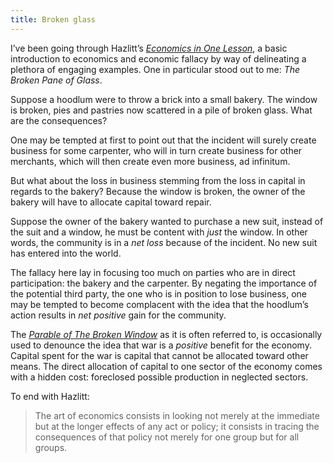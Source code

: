 ```yaml
---
title: Broken glass
---
```


I’ve been going through Hazlitt’s [_Economics in One Lesson_][1], a basic
introduction to economics and economic fallacy by way of delineating a plethora
of engaging examples. One in particular stood out to me: _The Broken Pane of
Glass_.

Suppose a hoodlum were to throw a brick into a small bakery. The window is
broken, pies and pastries now scattered in a pile of broken glass. What are the
consequences?

One may be tempted at first to point out that the incident will surely create
business for some carpenter, who will in turn create business for other
merchants, which will then create even more business, ad infinitum.

But what about the loss in business stemming from the loss in capital in regards
to the bakery? Because the window is broken, the owner of the bakery will have
to allocate capital toward repair.

Suppose the owner of the bakery wanted to purchase a new suit, instead of the
suit and a window, he must be content with _just_ the window. In other words,
the community is in a _net loss_ because of the incident. No new suit has
entered into the world.

The fallacy here lay in focusing too much on parties who are in direct
participation: the bakery and the carpenter. By negating the importance of the
potential third party, the one who is in position to lose business, one may be
tempted to become complacent with the idea that the hoodlum’s action results in
_net positive_ gain for the community.

The [_Parable of The Broken Window_][2] as it is often referred to, is
occasionally used to denounce the idea that war is a _positive_ benefit for the
economy. Capital spent for the war is capital that cannot be allocated toward
other means. The direct allocation of capital to one sector of the economy comes
with a hidden cost: foreclosed possible production in neglected sectors.

To end with Hazlitt:

> The art of economics consists in looking not merely at the immediate but at
> the longer effects of any act or policy; it consists in tracing the
> consequences of that policy not merely for one group but for all groups.

[1]: https://en.wikipedia.org/wiki/Economics_in_One_Lesson
[2]: https://en.wikipedia.org/wiki/Parable_of_the_broken_window
